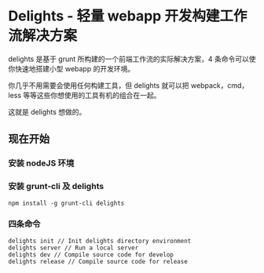 # Delights - 轻量 webapp 开发构建工作流解决方案

delights 是基于 grunt 所构建的一个前端工作流的实际解决方案，4 条命令可以使你快速地搭建小型 webapp 的开发环境。

你几乎不用需要会使用任何构建工具，但 delights 就可以把 webpack，cmd，less 等等这些你想使用的工具有机的组合在一起。

这就是 delights 想做的。

## 现在开始
### 安装 nodeJS 环境
### 安装 grunt-cli 及 delights
```
npm install -g grunt-cli delights
```
### 四条命令
```
delights init // Init delights directory environment
delights server // Run a local server
delights dev // Compile source code for develop
delights release // Compile source code for release
```
